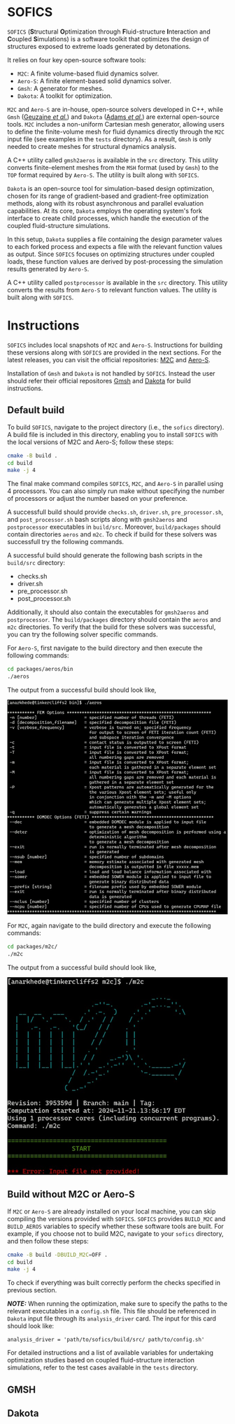 # SOFICS

`SOFICS` (**S**tructural **O**ptimization through **F**luid-structure **I**nteraction and **C**oupled **S**imulations) is a software toolkit that optimizes the design of structures exposed to extreme loads generated by detonations. 

It relies on four key open-source software tools:

* `M2C`: A finite volume-based fluid dynamics solver.
* `Aero-S`: A finite element-based solid dynamics solver.
* `Gmsh`: A generator for meshes.
* `Dakota`: A toolkit for optimization.

`M2C` and `Aero-S` are in-house, open-source solvers developed in C++, while `Gmsh` ([Geuzaine *et al.*](https://doi.org/10.1002/nme.2579)) and `Dakota` ([Adams *et al.*](https://doi.org/10.2172/1817318)) are external open-source tools. `M2C` includes a non-uniform Cartesian mesh generator, allowing users to define the finite-volume mesh for fluid dynamics directly through the `M2C` input file (see examples in the `tests` directory). As a result, `Gmsh` is only needed to create meshes for structural dynamics analysis.

A C++ utility called `gmsh2aeros` is available in the `src` directory. This utility converts finite-element meshes from the `MSH` format (used by `Gmsh`) to the `TOP` format required by `Aero-S`. The utility is built along with `SOFICS`.

`Dakota` is an open-source tool for simulation-based design optimization, chosen for its range of gradient-based and gradient-free optimization methods, along with its robust asynchronous and parallel evaluation capabilities. At its core, `Dakota` employs the operating system's fork interface to create child processes, which handle the execution of the coupled fluid-structure simulations.

In this setup, `Dakota` supplies a file containing the design parameter values to each forked process and expects a file with the relevant function values as output. Since `SOFICS` focuses on optimizing structures under coupled loads, these function values are derived by post-processing the simulation results generated by `Aero-S`.

A C++ utility called `postprocessor` is available in the `src` directory. This utility converts the results from `Aero-S` to relevant function values. The utility is built along with `SOFICS`.

# Instructions

`SOFICS` includes local snapshots of `M2C` and `Aero-S`. Instructions for building these versions along with `SOFICS` are provided in the next sections. For the latest releases, you can visit the official repositories: [M2C](https://github.com/kevinwgy/m2c) and [Aero-S](https://bitbucket.org/frg/aero-s/src/master/).

Installation of `Gmsh` and `Dakota` is not handled by `SOFICS`. Instead the user should refer their official repositores [Gmsh](https://gitlab.onelab.info/gmsh/gmsh/-/tree/gmsh_4_13_1) and [Dakota](https://github.com/snl-dakota/dakota?tab=coc-ov-file) for build instructions.

## Default build

To build `SOFICS`, navigate to the project directory (i.e., the `sofics` directory). A build file is included in this directory, enabling you to install `SOFICS` with the local versions of M2C and Aero-S; follow these steps:

```sh
cmake -B build .
cd build
make -j 4
```

The final make command compiles `SOFICS`, `M2C`, and `Aero-S` in parallel using 4 processors. You can also simply run make without specifying the number of processors or adjust the number based on your preference.

A successfull build should provide `checks.sh`, `driver.sh`, `pre_processor.sh`, and `post_processor.sh` bash scripts along with `gmsh2aeros` and `postprocessor` executables in `build/src`. Moreover, `build/packages` should contain directories `aeros` and `m2c`. To check if build for these solvers was successfull try the following commands.

A successful build should generate the following bash scripts in the `build/src` directory: 
* checks.sh
* driver.sh
* pre_processor.sh
* post_processor.sh

Additionally, it should also contain the executables for `gmsh2aeros` and `postprocessor`. The `build/packages` directory should contain the `aeros` and `m2c` directories. To verify that the build for these solvers was successful, you can try the following solver specific commands.

For `Aero-S`, first navigate to the build directory and then execute the following commands:
```sh
cd packages/aeros/bin
./aeros
```
The output from a successful build should look like,

![Aero-S default output.](images/AeroSOutput.jpg)

For `M2C`, again navigate to the build directory and execute the following commands:
```sh
cd packages/m2c/
./m2c
```
The output from a successful build should look like,

![M2C default output.](images/M2COutput.jpg)

## Build without M2C or Aero-S

If `M2C` or `Aero-S` are already installed on your local machine, you can skip compiling the versions provided with `SOFICS`. `SOFICS` provides `BUILD_M2C` and `BUILD_AEROS` variables to specify whether these software tools are built. For example, if you choose not to build M2C, navigate to your `sofics` directory, and then follow these steps:

```sh
cmake -B build -DBUILD_M2C=OFF .
cd build
make -j 4
```

To check if everything was built correctly perform the checks specified in previous section.

***NOTE:*** When running the optimization, make sure to specify the paths to the relevant executables in a `config.sh` file. This file should be referenced in `Dakota` input file through its `analysis_driver` card. The input for this card should look like:

```text
analysis_driver = 'path/to/sofics/build/src/ path/to/config.sh'
```

For detailed instructions and a list of available variables for undertaking optimization studies based on coupled fluid-structure interaction simulations, refer to the test cases available in the `tests` directory.

## GMSH


## Dakota